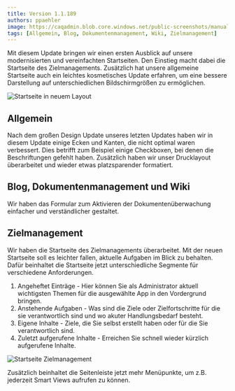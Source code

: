 ```yaml
---
title: Version 1.1.189
authors: ppaehler
image: https://caqadmin.blob.core.windows.net/public-screenshots/manual-screenshots/Screenshot2023-05-04goal_homePage.png
tags: [Allgemein, Blog, Dokumentenmanagement, Wiki, Zielmanagement]
---
```


Mit diesem Update bringen wir einen ersten Ausblick auf unsere modernisierten und vereinfachten Startseiten. Den Einstieg macht dabei die Startseite des Zielmanagements.
Zusätzlich hat unsere allgemeine Startseite auch ein leichtes kosmetisches Update erfahren, um eine bessere Darstellung auf unterschiedlichen Bildschirmgrößen zu ermöglichen.

![Startseite in neuem Layout](https://caqadmin.blob.core.windows.net/public-screenshots/manual-screenshots/Screenshot2023-04-24BS5-Startpage.png)

<!--truncate-->

## Allgemein

Nach dem großen Design Update unseres letzten Updates haben wir in diesem Update einige Ecken und Kanten, die nicht optimal waren verbessert.
Dies betrifft zum Beispiel einige Checkboxen, bei denen die Beschriftungen gefehlt haben. Zusätzlich haben wir unser Drucklayout überarbeitet und wieder etwas platzsparender formatiert.

## Blog, Dokumentenmanagement und Wiki

Wir haben das Formular zum Aktivieren der Dokumentenüberwachung einfacher und verständlicher gestaltet.

## Zielmanagement

Wir haben die Startseite des Zielmanagements überarbeitet. Mit der neuen Startseite soll es leichter fallen, aktuelle Aufgaben im Blick zu behalten.
Dafür beinhaltet die Startseite jetzt unterschiedliche Segmente für verschiedene Anforderungen.

1. Angeheftet Einträge - Hier können Sie als Administrator aktuell wichtigsten Themen für die ausgewählte App in den Vordergrund bringen.
2. Anstehende Aufgaben - Was sind die Ziele oder Zielfortschritte für die sie verantwortlich sind und wo akuter Handlungsbedarf besteht.
3. Eigene Inhalte - Ziele, die Sie selbst erstellt haben oder für die Sie verantwortlich sind.
4. Zuletzt aufgerufene Inhalte - Erreichen Sie schnell wieder kürzlich aufgerufene Inhalte.

![Startseite Zielmanagement](https://caqadmin.blob.core.windows.net/public-screenshots/manual-screenshots/Screenshot2023-05-04goal_homePage.png)

Zusätzlich beinhaltet die Seitenleiste jetzt mehr Menüpunkte, um z.B. jederzeit Smart Views aufrufen zu können.
